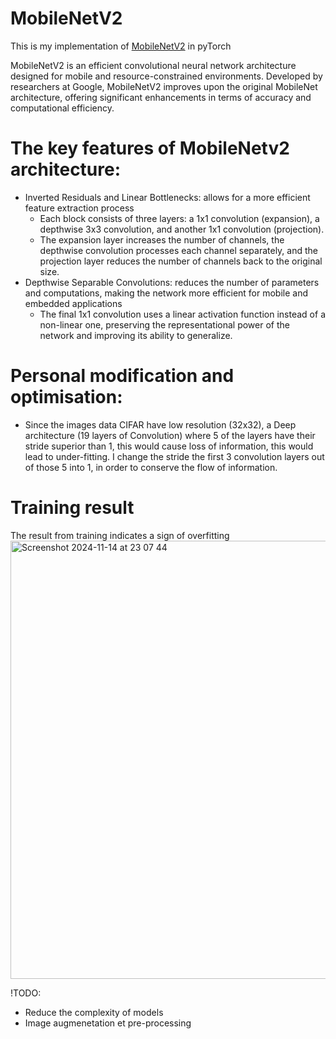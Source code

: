 # MobileNetV2
This is my implementation of [MobileNetV2](https://arxiv.org/abs/1801.04381) in pyTorch

MobileNetV2 is an efficient convolutional neural network architecture designed for mobile and resource-constrained environments. Developed by researchers at Google, MobileNetV2 improves upon the original MobileNet architecture, offering significant enhancements in terms of accuracy and computational efficiency. 

# The key features of MobileNetv2 architecture:
- Inverted Residuals and Linear Bottlenecks: allows for a more efficient feature extraction process
  - Each block consists of three layers: a 1x1 convolution (expansion), a depthwise 3x3 convolution, and another 1x1 convolution (projection).
  - The expansion layer increases the number of channels, the depthwise convolution processes each channel separately, and the projection layer reduces the number of channels back to the original size.
- Depthwise Separable Convolutions: reduces the number of parameters and computations, making the network more efficient for mobile and embedded applications
  - The final 1x1 convolution uses a linear activation function instead of a non-linear one, preserving the representational power of the network and improving its ability to generalize.
 
# Personal modification and optimisation:
- Since the images data CIFAR have low resolution (32x32), a Deep architecture (19 layers of Convolution) where 5 of the layers have their stride superior than 1, this would cause loss of information, this would lead to under-fitting. I change the stride the first 3 convolution layers out of those 5 into 1, in order to conserve the flow of information.

# Training result
The result from training indicates a sign of overfitting
<img width="701" alt="Screenshot 2024-11-14 at 23 07 44" src="https://github.com/user-attachments/assets/185f4ac8-fdef-4f70-9a20-d2bf66b84a05">

!TODO:
- Reduce the complexity of models
- Image augmenetation et pre-processing
